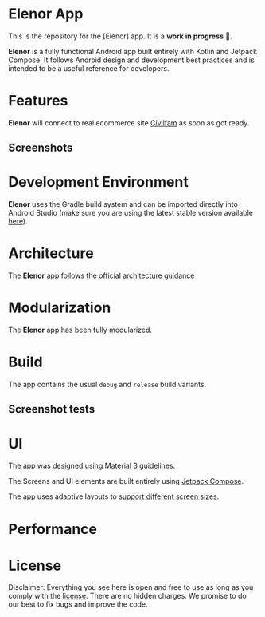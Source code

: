 


Elenor App
==================


This is the repository for the [Elenor]
app. It is a **work in progress** 🚧.

**Elenor** is a fully functional Android app built entirely with Kotlin and Jetpack Compose. It
follows Android design and development best practices and is intended to be a useful reference
for developers. 


# Features

**Elenor** will connect to real ecommerce site [Civilfam](https://civilfam.com/) as soon as got ready.


## Screenshots


# Development Environment

**Elenor** uses the Gradle build system and can be imported directly into Android Studio (make sure you are using the latest stable version available [here](https://developer.android.com/studio)). 






# Architecture

The **Elenor** app follows the
[official architecture guidance](https://developer.android.com/topic/architecture) 


# Modularization

The **Elenor** app has been fully modularized.

# Build

The app contains the usual `debug` and `release` build variants. 








## Screenshot tests



# UI
The app was designed using [Material 3 guidelines](https://m3.material.io/). 

The Screens and UI elements are built entirely using [Jetpack Compose](https://developer.android.com/jetpack/compose). 



The app uses adaptive layouts to
[support different screen sizes](https://developer.android.com/guide/topics/large-screens/support-different-screen-sizes).


# Performance


# License

Disclaimer: Everything you see here is open and free to use as long as you comply with the [license](https://github.com/fanimoHub/Elenor/blob/master/LICENSE). There are no hidden charges. We promise to do our best to fix bugs and improve the code.


